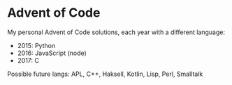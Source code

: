 # Advent of Code
My personal Advent of Code solutions, each year with a different language:
- 2015: Python
- 2016: JavaScript (node)
- 2017: C

Possible future langs:
APL, C++, Haksell, Kotlin, Lisp, Perl, Smalltalk
